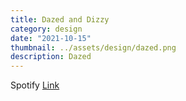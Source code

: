 ```yaml
---
title: Dazed and Dizzy
category: design
date: "2021-10-15"
thumbnail: ../assets/design/dazed.png
description: Dazed
---
```


Spotify <a href = "https://open.spotify.com/playlist/13t9d2WJ5qXinedyj0Wg56?si=0bcd10c22b564460" target="_blank">Link</a>

